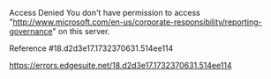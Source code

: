 Access Denied
You don't have permission to access "http://www.microsoft.com/en-us/corporate-responsibility/reporting-governance" on this server.

Reference #18.d2d3e17.1732370631.514ee114

https://errors.edgesuite.net/18.d2d3e17.1732370631.514ee114